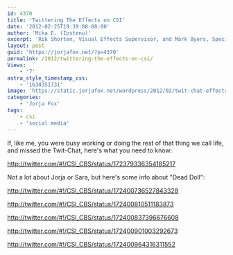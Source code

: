 ```yaml
---
id: 4370
title: 'Twittering The Effects on CSI'
date: '2012-02-25T19:39:08-08:00'
author: 'Mika E. (Ipstenu)'
excerpt: 'Rik Shorten, Visual Effects Supervisor, and Mark Byers, Special Effects Supervisor, tweeted on the CSI_CBS Twitter account today.'
layout: post
guid: 'https://jorjafox.net/?p=4370'
permalink: /2012/twittering-the-effects-on-csi/
Views:
    - '7'
astra_style_timestamp_css:
    - '1634351731'
image: 'https://static.jorjafox.net/wordpress/2012/02/twit-chat-effects.jpg'
categories:
    - 'Jorja Fox'
tags:
    - csi
    - 'social media'
---
```


If, like me, you were busy working or doing the rest of that thing we call life, and missed the Twit-Chat, here's what you need to know:

http://twitter.com/#!/CSI_CBS/status/172379336354185217

Not a lot about Jorja or Sara, but here's some info about "Dead Doll":

http://twitter.com/#!/CSI_CBS/status/172400736527843328

http://twitter.com/#!/CSI_CBS/status/172400810511183873

http://twitter.com/#!/CSI_CBS/status/172400837396676608

http://twitter.com/#!/CSI_CBS/status/172400901003292673

http://twitter.com/#!/CSI_CBS/status/172400964316311552